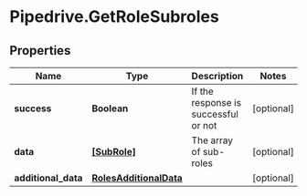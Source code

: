 # Pipedrive.GetRoleSubroles

## Properties

Name | Type | Description | Notes
------------ | ------------- | ------------- | -------------
**success** | **Boolean** | If the response is successful or not | [optional] 
**data** | [**[SubRole]**](SubRole.md) | The array of sub-roles | [optional] 
**additional_data** | [**RolesAdditionalData**](RolesAdditionalData.md) |  | [optional] 


